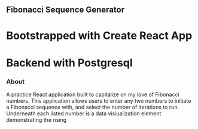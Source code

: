 ## Fibonacci Sequence Generator

# Bootstrapped with Create React App

# Backend with Postgresql

### About

A practice React application built to capitalize on my love of Fibonacci numbers. This application allows users to enter any two numbers to initiate a Fibonacci sequence with, and select the number of iterations to run. Underneath each listed number is a data visiualization element demonstrating the rising